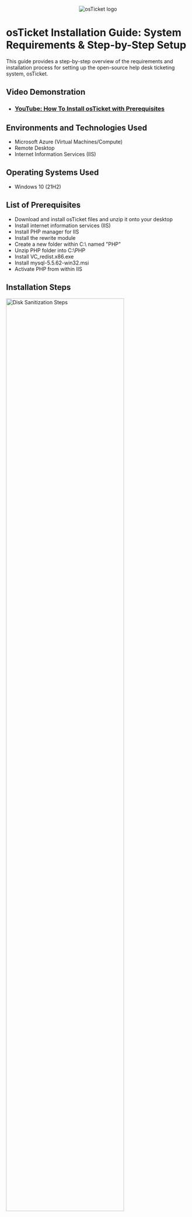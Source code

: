 <p align="center">
<img src="https://i.imgur.com/Clzj7Xs.png" alt="osTicket logo"/>
</p>

<h1>osTicket Installation Guide: System Requirements & Step-by-Step Setup</h1>
This guide provides a step-by-step overview of the requirements and installation process for setting up the open-source help desk ticketing system, osTicket.<br />


<h2>Video Demonstration</h2>

- ### [YouTube: How To Install osTicket with Prerequisites](https://www.youtube.com)

<h2>Environments and Technologies Used</h2>

- Microsoft Azure (Virtual Machines/Compute)
- Remote Desktop
- Internet Information Services (IIS)

<h2>Operating Systems Used </h2>

- Windows 10</b> (21H2)

<h2>List of Prerequisites</h2>

- Download and install osTicket files and unzip it onto your desktop
- Install internet information services (IIS) 
- Install PHP manager for IIS
- Install the rewrite module 
- Create a new folder within C:\ named "PHP"
- Unzip PHP folder into C:\PHP
- Install VC_redist.x86.exe
- Install mysql-5.5.62-win32.msi
- Activate PHP from within IIS

<h2>Installation Steps</h2>

<p>
<img src="https://i.imgur.com/tKcyw2x.png" height="80%" width="80%" alt="Disk Sanitization Steps"/>
</p>
<p>
After installing the osTicket files, open file explorer and unzip the files into a file folder by right clicking and extracting all the necessary files to a folder and dragging the folder onto the desktop.
</p>
<br />

<p>
<img src="https://i.imgur.com/bPL6EEK.png" height="80%" width="80%" alt="Disk Sanitization Steps"/>
</p>
<p>
Navigate to the control panel and access the windows features, once there click on internet information services -> world wide web services -> application development features -> CGI and apply the update to the windows system.
</p>
<br />

<p>
<img src="https://i.imgur.com/ACKhPBp.png" height="80%" width="80%" alt="Disk Sanitization Steps"/>
</p>
<p>
Open the osTicket-installation-file folder and download the PHP manager.
</p>
<br />

<p>
<img src="https://i.imgur.com/V51e5gQ.png" height="80%" width="80%" alt="Disk Sanitization Steps"/>
</p>
<p>
Proceed to download the rewrite module within the folder. 
</p>
<br />

<p>
<img src="https://i.imgur.com/oAujVSh.png" height="80%" width="80%" alt="Disk Sanitization Steps"/>
</p>
<p>
Open the C:\ and create a new folder titled "PHP".
</p>
<br />

<p>
<img src="https://i.imgur.com/uVSbYcz.png" height="80%" width="80%" alt="Disk Sanitization Steps"/>
</p>
<p>
From inside of the osticket-installation-folder unzip the PHP folder into the C:\PHP by extracting all of the files.
</p>
<br />

<p>
<img src="https://i.imgur.com/phGClPm.png" height="80%" width="80%" alt="Disk Sanitization Steps"/>
</p>
<p>
Install VC_redist.x86.exe from within osTicket-installation-file folder.
</p>
<br />

<p>
<img src="https://i.imgur.com/ELR9FEY.png" height="80%" width="80%" alt="Disk Sanitization Steps"/>
</p>
<p>
Prior to installing mysql-5.5.62-win32.msi ensure the typical option is chosen before proceeding to install.
</p>
<br />

<p>
<img src="https://i.imgur.com/39zRu1s.png" height="80%" width="80%" alt="Disk Sanitization Steps"/>
</p>
<p>
Following the installation of the mysql-5.5.62-win32.msi file launch the configuration and be sure to choose standard configuration. Proceed to the username and password screen and imput "root" exactly as shown for both the username and paswword, then execute and finish the configuration.
</p>
<br />

<p>
<img src="https://i.imgur.com/zB05MeM.png" height="80%" width="80%" alt="Disk Sanitization Steps"/>
</p>
<p>
Open IIS and navigate to the PHP manager tab, once there register a new PHP version by going to the C:\PHP and selecting php-cgi.exe to activate it. Stop and restart the server to ensure the necessary changes were made.
</p>
<br />

<p>
<img src="https://i.imgur.com/bgPI8uL.png" height="80%" width="80%" alt="Disk Sanitization Steps"/>
</p>
<p>
From within the osTicket-installation-file unzip osTicket-v1.15.8 and copy the upload folder into the c:\inetpub\wwwroot and rename the upload folder to "osTicket". Following that, open IIS and proceed to stop and start the server to update the chages that were made.
</p>
<br />

<p>
<img src="https://i.imgur.com/en64Wox.png" height="80%" width="80%" alt="Disk Sanitization Steps"/>
</p>
<p>
Inside of IIS, on the left side of the screen navigate to Sites -> Default Web Site -> osTicket. On the right side of the screen click on Browse *:80 and notice there are some features not enabled.
</p>
<br />

<p>
<img src="https://i.imgur.com/VqGZwxZ.png" height="80%" width="80%" alt="Disk Sanitization Steps"/>
</p>
<p>
In IIS, go back to Sites -> Default Web Site -> osTicket and click on PHP manager then click enable or disable an extension. Enable php_imap.dll, php_intl.dll, and php_opcache.dll. Refresh the osTicket site in the browser and notice the changes made.



</p>
<br />
